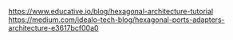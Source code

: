 https://www.educative.io/blog/hexagonal-architecture-tutorial
https://medium.com/idealo-tech-blog/hexagonal-ports-adapters-architecture-e3617bcf00a0
